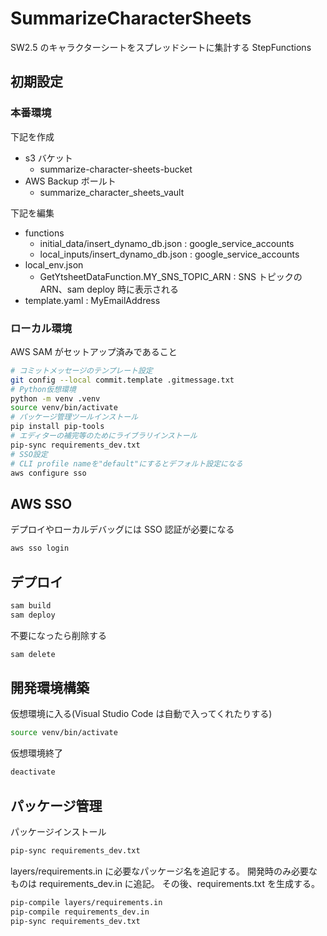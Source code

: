 # SummarizeCharacterSheets

SW2.5 のキャラクターシートをスプレッドシートに集計する StepFunctions

## 初期設定

### 本番環境

下記を作成

- s3 バケット
  - summarize-character-sheets-bucket
- AWS Backup ボールト
  - summarize_character_sheets_vault

下記を編集

- functions
  - initial_data/insert_dynamo_db.json : google_service_accounts
  - local_inputs/insert_dynamo_db.json : google_service_accounts
- local_env.json
  - GetYtsheetDataFunction.MY_SNS_TOPIC_ARN : SNS トピックの ARN、sam deploy 時に表示される
- template.yaml : MyEmailAddress

### ローカル環境

AWS SAM がセットアップ済みであること

```bash
# コミットメッセージのテンプレート設定
git config --local commit.template .gitmessage.txt
# Python仮想環境
python -m venv .venv
source venv/bin/activate
# パッケージ管理ツールインストール
pip install pip-tools
# エディターの補完等のためにライブラリインストール
pip-sync requirements_dev.txt
# SSO設定
# CLI profile nameを"default"にするとデフォルト設定になる
aws configure sso
```

## AWS SSO

デプロイやローカルデバッグには SSO 認証が必要になる

```bash
aws sso login
```

## デプロイ

```bash
sam build
sam deploy
```

不要になったら削除する

```bash
sam delete
```

## 開発環境構築

仮想環境に入る(Visual Studio Code は自動で入ってくれたりする)

```bash
source venv/bin/activate
```

仮想環境終了

```bash
deactivate
```

## パッケージ管理

パッケージインストール

```bash
pip-sync requirements_dev.txt
```

layers/requirements.in に必要なパッケージ名を追記する。
開発時のみ必要なものは requirements_dev.in に追記。
その後、requirements.txt を生成する。

```bash
pip-compile layers/requirements.in
pip-compile requirements_dev.in
pip-sync requirements_dev.txt
```
